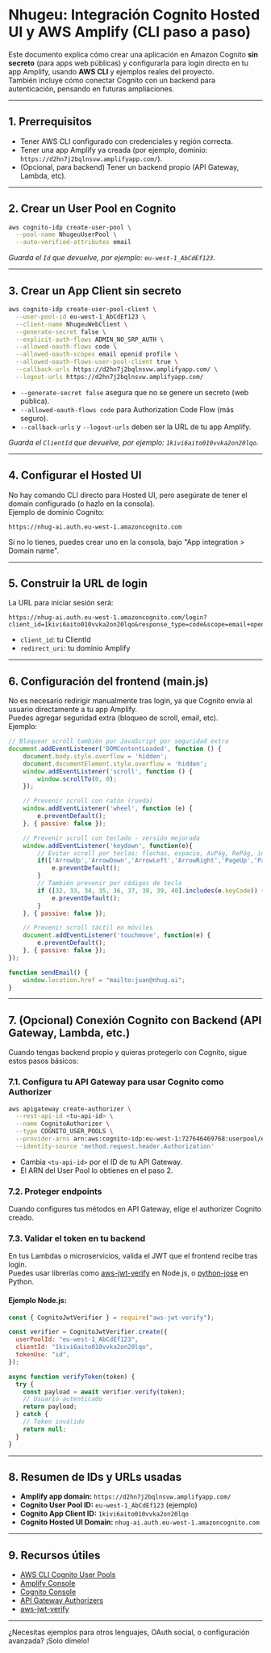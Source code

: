 # Nhugeu: Integración Cognito Hosted UI y AWS Amplify (CLI paso a paso)

Este documento explica cómo crear una aplicación en Amazon Cognito **sin secreto** (para apps web públicas) y configurarla para login directo en tu app Amplify, usando **AWS CLI** y ejemplos reales del proyecto.  
También incluye cómo conectar Cognito con un backend para autenticación, pensando en futuras ampliaciones.

---

## 1. Prerrequisitos

- Tener AWS CLI configurado con credenciales y región correcta.
- Tener una app Amplify ya creada (por ejemplo, dominio: `https://d2hn7j2bqlnsvw.amplifyapp.com/`).
- (Opcional, para backend) Tener un backend propio (API Gateway, Lambda, etc).

---

## 2. Crear un User Pool en Cognito

```bash
aws cognito-idp create-user-pool \
  --pool-name NhugeuUserPool \
  --auto-verified-attributes email
```
*Guarda el `Id` que devuelve, por ejemplo: `eu-west-1_AbCdEf123`.*

---

## 3. Crear un App Client sin secreto

```bash
aws cognito-idp create-user-pool-client \
  --user-pool-id eu-west-1_AbCdEf123 \
  --client-name NhugeuWebClient \
  --generate-secret false \
  --explicit-auth-flows ADMIN_NO_SRP_AUTH \
  --allowed-oauth-flows code \
  --allowed-oauth-scopes email openid profile \
  --allowed-oauth-flows-user-pool-client true \
  --callback-urls https://d2hn7j2bqlnsvw.amplifyapp.com/ \
  --logout-urls https://d2hn7j2bqlnsvw.amplifyapp.com/
```

- `--generate-secret false` asegura que no se genere un secreto (web pública).
- `--allowed-oauth-flows code` para Authorization Code Flow (más seguro).
- `--callback-urls` y `--logout-urls` deben ser la URL de tu app Amplify.

*Guarda el `ClientId` que devuelve, por ejemplo: `1kivi6aito010vvka2on20lqo`.*

---

## 4. Configurar el Hosted UI

No hay comando CLI directo para Hosted UI, pero asegúrate de tener el domain configurado (o hazlo en la consola).  
Ejemplo de dominio Cognito:  
```
https://nhug-ai.auth.eu-west-1.amazoncognito.com
```
Si no lo tienes, puedes crear uno en la consola, bajo "App integration > Domain name".

---

## 5. Construir la URL de login

La URL para iniciar sesión será:

```
https://nhug-ai.auth.eu-west-1.amazoncognito.com/login?client_id=1kivi6aito010vvka2on20lqo&response_type=code&scope=email+openid+profile&redirect_uri=https://d2hn7j2bqlnsvw.amplifyapp.com/
```

- `client_id`: tu ClientId
- `redirect_uri`: tu dominio Amplify

---

## 6. Configuración del frontend (main.js)

No es necesario redirigir manualmente tras login, ya que Cognito envía al usuario directamente a tu app Amplify.  
Puedes agregar seguridad extra (bloqueo de scroll, email, etc).  
Ejemplo:

```javascript name=main.js
// Bloquear scroll también por JavaScript por seguridad extra
document.addEventListener('DOMContentLoaded', function () {
    document.body.style.overflow = 'hidden';
    document.documentElement.style.overflow = 'hidden';
    window.addEventListener('scroll', function () {
        window.scrollTo(0, 0);
    });

    // Prevenir scroll con ratón (rueda)
    window.addEventListener('wheel', function (e) {
        e.preventDefault();
    }, { passive: false });

    // Prevenir scroll con teclado - versión mejorada
    window.addEventListener('keydown', function(e){
        // Evitar scroll por teclas: flechas, espacio, AvPág, RePág, inicio, fin
        if(['ArrowUp','ArrowDown','ArrowLeft','ArrowRight','PageUp','PageDown','Home','End',' '].includes(e.key)){  
            e.preventDefault();
        }
        // También prevenir por códigos de tecla
        if ([32, 33, 34, 35, 36, 37, 38, 39, 40].includes(e.keyCode)) {
            e.preventDefault();
        }
    }, { passive: false });

    // Prevenir scroll táctil en móviles
    document.addEventListener('touchmove', function(e) {
        e.preventDefault();
    }, { passive: false });
});

function sendEmail() {
    window.location.href = "mailto:juan@nhug.ai";
}
```

---

## 7. (Opcional) Conexión Cognito con Backend (API Gateway, Lambda, etc.)

Cuando tengas backend propio y quieras protegerlo con Cognito, sigue estos pasos básicos:

### 7.1. Configura tu API Gateway para usar Cognito como Authorizer

```bash
aws apigateway create-authorizer \
  --rest-api-id <tu-api-id> \
  --name CognitoAuthorizer \
  --type COGNITO_USER_POOLS \
  --provider-arns arn:aws:cognito-idp:eu-west-1:727646469768:userpool/eu-west-1_AbCdEf123 \
  --identity-source 'method.request.header.Authorization'
```
- Cambia `<tu-api-id>` por el ID de tu API Gateway.
- El ARN del User Pool lo obtienes en el paso 2.

### 7.2. Proteger endpoints

Cuando configures tus métodos en API Gateway, elige el authorizer Cognito creado.

### 7.3. Validar el token en tu backend

En tus Lambdas o microservicios, valida el JWT que el frontend recibe tras login.  
Puedes usar librerías como [aws-jwt-verify](https://github.com/awslabs/aws-jwt-verify) en Node.js, o [python-jose](https://github.com/mpdavis/python-jose) en Python.

#### Ejemplo Node.js:
```js
const { CognitoJwtVerifier } = require("aws-jwt-verify");

const verifier = CognitoJwtVerifier.create({
  userPoolId: "eu-west-1_AbCdEf123",
  clientId: "1kivi6aito010vvka2on20lqo",
  tokenUse: "id",
});

async function verifyToken(token) {
  try {
    const payload = await verifier.verify(token);
    // Usuario autenticado
    return payload;
  } catch {
    // Token inválido
    return null;
  }
}
```

---

## 8. Resumen de IDs y URLs usadas

- **Amplify app domain:** `https://d2hn7j2bqlnsvw.amplifyapp.com/`
- **Cognito User Pool ID:** `eu-west-1_AbCdEf123` (ejemplo)
- **Cognito App Client ID:** `1kivi6aito010vvka2on20lqo`
- **Cognito Hosted UI Domain:** `nhug-ai.auth.eu-west-1.amazoncognito.com`

---

## 9. Recursos útiles

- [AWS CLI Cognito User Pools](https://docs.aws.amazon.com/cli/latest/reference/cognito-idp/index.html)
- [Amplify Console](https://console.aws.amazon.com/amplify/home)
- [Cognito Console](https://console.aws.amazon.com/cognito/users)
- [API Gateway Authorizers](https://docs.aws.amazon.com/apigateway/latest/developerguide/apigateway-integrate-with-cognito.html)
- [aws-jwt-verify](https://github.com/awslabs/aws-jwt-verify)

---

¿Necesitas ejemplos para otros lenguajes, OAuth social, o configuración avanzada? ¡Solo dímelo!